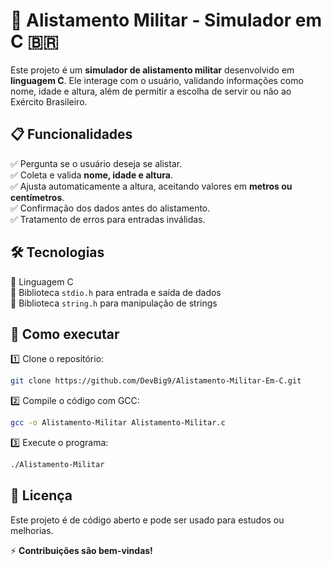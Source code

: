 
# 📌 Alistamento Militar - Simulador em C 🇧🇷  

Este projeto é um **simulador de alistamento militar** desenvolvido em **linguagem C**. Ele interage com o usuário, validando informações como nome, idade e altura, além de permitir a escolha de servir ou não ao Exército Brasileiro.  

## 📋 Funcionalidades  
✅ Pergunta se o usuário deseja se alistar.  
✅ Coleta e valida **nome, idade e altura**.  
✅ Ajusta automaticamente a altura, aceitando valores em **metros ou centímetros**.  
✅ Confirmação dos dados antes do alistamento.  
✅ Tratamento de erros para entradas inválidas.  

## 🛠️ Tecnologias  
🔹 Linguagem C  
🔹 Biblioteca `stdio.h` para entrada e saída de dados  
🔹 Biblioteca `string.h` para manipulação de strings  
 

## 🚀 Como executar  

1️⃣ Clone o repositório:  
```bash
git clone https://github.com/DevBig9/Alistamento-Militar-Em-C.git
```
2️⃣ Compile o código com GCC:  
```bash
gcc -o Alistamento-Militar Alistamento-Militar.c
```
3️⃣ Execute o programa:  
```bash
./Alistamento-Militar
```

## 📜 Licença  
Este projeto é de código aberto e pode ser usado para estudos ou melhorias.  

⚡ **Contribuições são bem-vindas!**  
